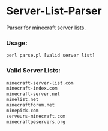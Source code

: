 # Server-List-Parser
Parser for minecraft server lists.


### Usage:
```perl parse.pl [valid server list]```

### Valid Server Lists:
```minecraftservers.org
minecraft-server-list.com
minecraft-index.com
minecraft-server.net
minelist.net
minecraftforum.net
minepick.com
serveurs-minecraft.com
minecraftpeservers.org
```
